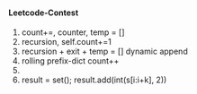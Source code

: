 #### Leetcode-Contest
1. count+=, counter, temp = []
2. recursion, self.count+=1
3. recursion + exit + temp = [] dynamic append
4. rolling prefix-dict count++
5.
6. result = set(); result.add(int(s[i:i+k], 2))
